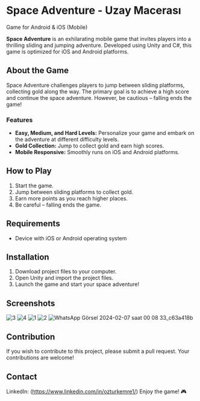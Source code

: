 # Space Adventure - Uzay Macerası
Game for Android &amp; iOS (Mobile)

**Space Adventure** is an exhilarating mobile game that invites players into a thrilling sliding and jumping adventure. Developed using Unity and C#, this game is optimized for iOS and Android platforms.

## About the Game

Space Adventure challenges players to jump between sliding platforms, collecting gold along the way. The primary goal is to achieve a high score and continue the space adventure. However, be cautious – falling ends the game!

### Features

- **Easy, Medium, and Hard Levels:** Personalize your game and embark on the adventure at different difficulty levels.
- **Gold Collection:** Jump to collect gold and earn high scores.
- **Mobile Responsive:** Smoothly runs on iOS and Android platforms.

## How to Play

1. Start the game.
2. Jump between sliding platforms to collect gold.
3. Earn more points as you reach higher places.
4. Be careful – falling ends the game.

## Requirements

- Device with iOS or Android operating system

## Installation

1. Download project files to your computer.
2. Open Unity and import the project files.
3. Launch the game and start your space adventure!

## Screenshots

![3](https://github.com/ozturkemre1/UzayMacerasi/assets/128362996/fb710e37-7a56-4299-a3ee-635662e77c4e)
![4](https://github.com/ozturkemre1/UzayMacerasi/assets/128362996/f99050d1-eb64-4189-be76-aedf253f29de)
![1](https://github.com/ozturkemre1/UzayMacerasi/assets/128362996/7c767f27-38b8-498f-beef-9e467fc43136)
![2](https://github.com/ozturkemre1/UzayMacerasi/assets/128362996/94334760-e26b-4d50-9f42-64bbd1574b29)
![WhatsApp Görsel 2024-02-07 saat 00 08 33_c63a418b](https://github.com/ozturkemre1/UzayMacerasi/assets/128362996/743a9ca7-221f-402e-83d5-4f83ba960fc5)


## Contribution

If you wish to contribute to this project, please submit a pull request. Your contributions are welcome!

## Contact
LinkedIn: (https://www.linkedin.com/in/ozturkemre1/)
Enjoy the game! 🎮

